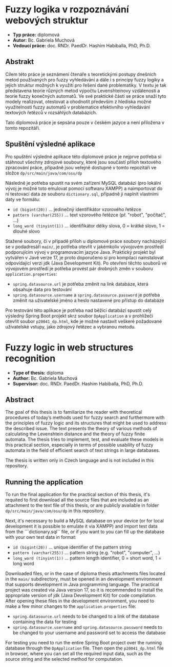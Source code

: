 # Fuzzy logika v rozpoznávání webových struktur
- **Typ práce:** diplomová
- **Autor:** Bc. Gabriela Muchová
- **Vedoucí práce:** doc. RNDr. PaedDr. Hashim Habiballa, PhD, Ph.D.

## Abstrakt
Cílem této práce je seznámení čtenáře s teoretickými postupy dnešních metod používaných pro fuzzy vyhledávání a dále i s principy fuzzy logiky a jejích struktur možných k využití pro řešení dané problematiky. V textu je tak představena teorie různých metod výpočtu Levenshteinovy vzdálenosti a teorie fuzzy konečných automatů. Ve své praktické části se práce snaží tyto modely realizovat, otestovat a ohodnotit především z hlediska možné využitelnosti fuzzy automatů v problematice efektivního vyhledávání textových řetězců v rozsáhlých databázích.

Tato diplomová práce je sepsána pouze v českém jazyce a není přiložena v tomto repozitáři.

## Spuštění výsledné aplikace
Pro spuštění výsledné aplikace této diplomové práce je nejprve potřeba si stáhnout všechny zdrojové souboury, které jsou součástí příloh textového zpracování práce, případně jsou veřejně dostupné v tomto repozitáři ve složce ```dp/src/main/java/com/osu/dp```

Následně je potřeba spustit na svém zařízení MySQL databázi (pro lokální vývoj je možné toto emulovat pomocí softwaru XAMPP) a naimportovat do ní testovací data ze souboru ```dictionary.sql```, případně ji naplnit vlastními daty ve formátu:
- ```id (bigint(20))``` ... jedinečný identifikátor vzorového řetězce
- ```pattern (varchar(255))``` ... text vzorového řetězce (př. "robot", "počítač", ...)
- ```long_word (tinyint(1))``` ... identifikátor délky slova, 0 = krátké slovo, 1 = dlouhé slovo

Stažené soubory, či v případě příloh u diplomové práce soubory nacházející se v podadresáři ```main/```, je potřeba otevřít v jakémkoliv vývojovém prostředí podporujícím vývoj v programovacím jazyce Java. Praktický projekt byl vytvářen v Javě verze 17, je proto doporučeno si pro kompilaci nainstalovat odpovídající verzi jdk (Java Development Kit). Po otevření těchto souborů ve vývojovém prostředí je potřeba provést pár drobných změn v souboru ```application.properties```:
- ```spring.datasource.url``` je potřeba změnit na link databáze, která obsahuje data pro testování
- ```spring.datasource.username``` a ```spring.datasource.password``` je potřeba změnit na uživatelské jméno a heslo nastavené pro přístup do databáze

Pro testování této aplikace je potřeba nad běžící databází spustit celý výsledný Spring Boot projekt skrz soubor ```DpApplication``` a v prohlížeči otevřít soubor ```p20041_dp.html```, kde je možné nastavit veškeré požadované uživatelské vstupy, jako zdrojový řetězec a vybranou metodu.

# Fuzzy logic in web structures recognition
- **Type of thesis:** diploma
- **Author:** Bc. Gabriela Muchová
- **Supervisor:** doc. RNDr. PaedDr. Hashim Habiballa, PhD, Ph.D.

## Abstract
The goal of this thesis is to familiarize the reader with theoretical procedures of today’s methods used for fuzzy search and furthermore with the principles of fuzzy logic and its structures that might be used to address the described issue. The text presents the theory of various methods of calculating the Levenshtein distance and the theory of fuzzy finite automata. The thesis tries to implement, test, and evaluate these models in this practical section, especially in terms of possible usability of fuzzy automata in the field of efficient search of text strings in large databases.

The thesis is written only in Czech language and is not included in this repository.

## Running the application
To run the final application for the practical section of this thesis, it's requited to first download all the source files that are included as an attachment to the text file of this thesis, or are publicly available in folder ```dp/src/main/java/com/osu/dp``` in this repository.

Next, it's necessary to build a MySQL database on your device (or for local development it is possible to emulate it via XAMPP) and import test data from the ```dictionary.sql`` file, or if you want to you can fill up the database with your own test data in format:
- ```id (bigint(20))``` ... unique identifier of the pattern string
- ```pattern (varchar(255))``` ... pattern string (e.g. "robot", "computer", ...)
- ```long_word (tinyint(1))``` ... pattern length identifier, 0 = short word, 1 = long word

Downloaded files, or in the case of diploma thesis attachments files located in the ```main/``` subdirectory, must be opened in an development environment that supports development in Java programming language. The practical project was created via Java version 17, so it is recommended to install the appropriate version of jdk (Java Development Kit) for code compilation. After opening these files in the development environment, you need to make a few minor changes to the ```application.properties``` file:
- ```spring.datasource.url``` needs to be changed to a link of the database containing the data for testing
- ```spring.datasource.username``` and ```spring.datasource.password``` needs to be changed to your username and password set to access the database

For testing you need to run the entire Spring Boot project over the running database through the ```DpApplication``` file. Then open the ```p20041_dp.html``` file in browser, where you can set all the required input data, such as the source string and the selected method for computation.

